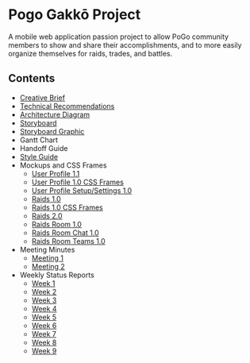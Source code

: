# Pogo Gakkō Project

A mobile web application passion project to allow PoGo community members to show and share their accomplishments, and to more easily organize themselves for raids, trades, and battles.

## Contents
- [Creative Brief](https://github.com/TeamTomodachi/GakkoDocs/blob/master/Project%20Documentation/Pogo%20Gakko%20Creative%20Brief.pdf)
- [Technical Recommendations](https://github.com/TeamTomodachi/GakkoDocs/blob/master/Project%20Documentation/Pogo%20Gakko%20Technical%20Recommendations.pdf)
- [Architecture Diagram](https://github.com/TeamTomodachi/GakkoDocs/blob/master/Development/Backend/Architecture/Backend%20Architecture.pdf)
- [Storyboard](https://github.com/TeamTomodachi/GakkoDocs/blob/master/Project%20Documentation/User%20Experience%20Path%20Storyboard.pdf)
- [Storyboard Graphic](https://github.com/TeamTomodachi/GakkoDocs/blob/master/Project%20Documentation/User%20Experience%20Path%20Storyboard%20Graphic.png)
- Gantt Chart
- Handoff Guide
- [Style Guide](https://github.com/TeamTomodachi/GakkoDocs/blob/master/Project%20Documentation/PogoGakkoStyleGuide.pdf)
- Mockups and CSS Frames
  - [User Profile 1.1](https://raw.githubusercontent.com/TeamTomodachi/GakkoDocs/master/Development/Frontend/Mockups%20and%20CSS%20Frames/prof_1.1.PNG)
  - [User Profile 1.0 CSS Frames](https://raw.githubusercontent.com/TeamTomodachi/GakkoDocs/master/Development/Frontend/Mockups%20and%20CSS%20Frames/prof_1.0_css.png)
  - [User Profile Setup/Settings 1.0](https://raw.githubusercontent.com/TeamTomodachi/GakkoDocs/master/Development/Frontend/Mockups%20and%20CSS%20Frames/profsettings_1.0.PNG)
  - [Raids 1.0](https://raw.githubusercontent.com/TeamTomodachi/GakkoDocs/master/Development/Frontend/Mockups%20and%20CSS%20Frames/raids_1.0.PNG)
  - [Raids 1.0 CSS Frames](https://raw.githubusercontent.com/TeamTomodachi/GakkoDocs/master/Development/Frontend/Mockups%20and%20CSS%20Frames/raids_1.0_css.png)
  - [Raids 2.0](https://raw.githubusercontent.com/TeamTomodachi/GakkoDocs/master/Development/Frontend/Mockups%20and%20CSS%20Frames/raids_2.0.PNG)
  - [Raids Room 1.0](https://raw.githubusercontent.com/TeamTomodachi/GakkoDocs/master/Development/Frontend/Mockups%20and%20CSS%20Frames/raidsroom_1.0.PNG)
  - [Raids Room Chat 1.0](https://raw.githubusercontent.com/TeamTomodachi/GakkoDocs/master/Development/Frontend/Mockups%20and%20CSS%20Frames/raidsroom_chat_1.0.PNG)
  - [Raids Room Teams 1.0](https://raw.githubusercontent.com/TeamTomodachi/GakkoDocs/master/Development/Frontend/Mockups%20and%20CSS%20Frames/raidsroom_teams_1.0.PNG)
- Meeting Minutes
  - [Meeting 1](https://github.com/TeamTomodachi/GakkoDocs/blob/master/Meeting%20Minutes/POGO%20Gakko%20-%20Meeting%20Minutes%201.pdf)
  - [Meeting 2](https://github.com/TeamTomodachi/GakkoDocs/blob/master/Meeting%20Minutes/POGO%20Gakko%20-%20Meeting%20Minutes%202.pdf)
- Weekly Status Reports
  - [Week 1](https://github.com/TeamTomodachi/GakkoDocs/blob/master/Weekly%20Status%20Reports/Team%20Tomodachi%20Status%20Report%20-%20week%201.pdf)
  - [Week 2](https://github.com/TeamTomodachi/GakkoDocs/blob/master/Weekly%20Status%20Reports/Team%20Tomodachi%20Status%20Report%20-%20week%202.pdf)
  - [Week 3](https://github.com/TeamTomodachi/GakkoDocs/blob/master/Weekly%20Status%20Reports/Team%20Tomodachi%20Status%20Report%20-%20week%203.pdf)
  - [Week 4](https://github.com/TeamTomodachi/GakkoDocs/blob/master/Weekly%20Status%20Reports/Team%20Tomodachi%20Status%20Report%20-%20week%204.pdf)
  - [Week 5](https://github.com/TeamTomodachi/GakkoDocs/blob/master/Weekly%20Status%20Reports/Team%20Tomodachi%20Status%20Report%20-%20week%205.pdf)
  - [Week 6](https://github.com/TeamTomodachi/GakkoDocs/blob/master/Weekly%20Status%20Reports/Team%20Tomodachi%20Status%20Report%20-%20week%206.pdf)
  - [Week 7](https://github.com/TeamTomodachi/GakkoDocs/blob/master/Weekly%20Status%20Reports/Team%20Tomodachi%20Status%20Report%20-%20week%207.pdf)
  - [Week 8](https://github.com/TeamTomodachi/GakkoDocs/blob/master/Weekly%20Status%20Reports/Team%20Tomodachi%20Status%20Report%20-%20week%208.pdf)
  - [Week 9](https://github.com/TeamTomodachi/GakkoDocs/blob/master/Weekly%20Status%20Reports/Team%20Tomodachi%20Status%20Report%20-%20week%209.pdf)

